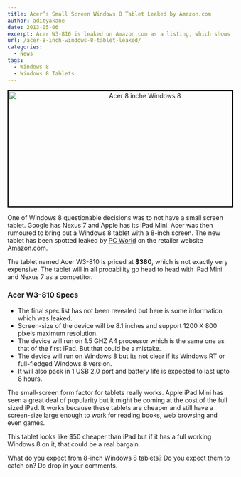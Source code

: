 ```yaml
---
title: Acer’s Small Screen Windows 8 Tablet Leaked by Amazon.com
author: adityakane
date: 2013-05-06
excerpt: Acer W3-810 is leaked on Amazon.com as a listing, which shows an 8.1 inch screen, 32 GB memory space and battery life of 8 hours with price at $380
url: /acer-8-inch-windows-8-tablet-leaked/
categories:
  - News
tags:
  - Windows 8
  - Windows 8 Tablets
---
```

<p style="text-align: center;">
  <a href="http://cdn.devilsworkshop.org/files/2013/05/Acer-8-inche-Windows-8.png"><img class="aligncenter  wp-image-73839" style="border: 2px solid black;" alt="Acer 8 inche Windows 8" src="http://cdn.devilsworkshop.org/files/2013/05/Acer-8-inche-Windows-8.png" width="599" height="260" /></a>
</p>

One of Windows 8 questionable decisions was to not have a small screen tablet. Google has Nexus 7 and Apple has its iPad Mini. Acer was then rumoured to bring out a Windows 8 tablet with a 8-inch screen. The new tablet has been spotted leaked by <a href="http://www.pcworld.com/article/2037466/amazon-accidentally-leaks-worlds-first-small-screen-windows-8-tablet.html" onclick="_gaq.push(['_trackEvent', 'outbound-article', 'http://www.pcworld.com/article/2037466/amazon-accidentally-leaks-worlds-first-small-screen-windows-8-tablet.html', 'PC World']);" >PC World</a> on the retailer website Amazon.com.

The tablet named Acer W3-810 is priced at **$380**, which is not exactly very expensive. The tablet will in all probability go head to head with iPad Mini and Nexus 7 as a competitor.

### Acer W3-810 Specs

  * The final spec list has not been revealed but here is some information which was leaked.
  * Screen-size of the device will be 8.1 inches and support 1200 X 800 pixels maximum resolution.
  * The device will run on 1.5 GHZ A4 processor which is the same one as that of the first iPad. But that could be a mistake.
  * The device will run on Windows 8 but its not clear if its Windows RT or full-fledged Windows 8 version.
  * It will also pack in 1 USB 2.0 port and battery life is expected to last upto 8 hours.

The small-screen form factor for tablets really works. Apple iPad Mini has seen a great deal of popularity but it might be coming at the cost of the full sized iPad. It works because these tablets are cheaper and still have a screen-size large enough to work for reading books, web browsing and even games.

This tablet looks like $50 cheaper than iPad but if it has a full working Windows 8 on it, that could be a real bargain.

What do you expect from 8-inch Windows 8 tablets? Do you expect them to catch on? Do drop in your comments.
